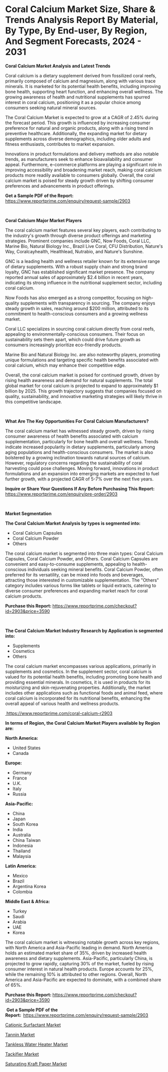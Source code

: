 <p><h1>Coral Calcium Market Size, Share & Trends Analysis Report By Material, By Type, By End-user, By Region, And Segment Forecasts, 2024 - 2031</h1></p><p><strong>Coral Calcium Market Analysis and Latest Trends</strong></p>
<p><p>Coral calcium is a dietary supplement derived from fossilized coral reefs, primarily composed of calcium and magnesium, along with various trace minerals. It is marketed for its potential health benefits, including improving bone health, supporting heart function, and enhancing overall wellness. The growing awareness of health and nutritional supplements has spurred interest in coral calcium, positioning it as a popular choice among consumers seeking natural mineral sources.</p><p>The Coral Calcium Market is expected to grow at a CAGR of 2.45% during the forecast period. This growth is influenced by increasing consumer preference for natural and organic products, along with a rising trend in preventive healthcare. Additionally, the expanding market for dietary supplements across diverse demographics, including older adults and fitness enthusiasts, contributes to market expansion. </p><p>Innovations in product formulations and delivery methods are also notable trends, as manufacturers seek to enhance bioavailability and consumer appeal. Furthermore, e-commerce platforms are playing a significant role in improving accessibility and broadening market reach, making coral calcium products more readily available to consumers globally. Overall, the coral calcium market is poised for steady growth driven by shifting consumer preferences and advancements in product offerings.</p></p>
<p><strong>Get a Sample PDF of the Report:&nbsp;</strong> <a href="https://www.reportprime.com/enquiry/request-sample/2903?utm_campaign=1896&utm_medium=2&utm_source=Github&utm_content=ia&utm_term=24122024&utm_id=coral-calcium">https://www.reportprime.com/enquiry/request-sample/2903</a></p>
<p>&nbsp;</p>
<p><strong>Coral Calcium Major Market Players</strong></p>
<p><p>The coral calcium market features several key players, each contributing to the industry's growth through diverse product offerings and marketing strategies. Prominent companies include GNC, Now Foods, Coral LLC, Marine Bio, Natural Biology Inc., Brazil Live Coral, CFU Distribution, Nature's Way, Coralcayhealth, Healthlead, Nutrabio, and Nature's Sunshine.</p><p>GNC is a leading health and wellness retailer known for its extensive range of dietary supplements. With a robust supply chain and strong brand loyalty, GNC has established significant market presence. The company reported annual sales of approximately $2.4 billion in recent years, indicating its strong influence in the nutritional supplement sector, including coral calcium.</p><p>Now Foods has also emerged as a strong competitor, focusing on high-quality supplements with transparency in sourcing. The company enjoys steady growth in sales, reaching around $200 million, attributed to its commitment to health-conscious consumers and a growing wellness market.</p><p>Coral LLC specializes in sourcing coral calcium directly from coral reefs, appealing to environmentally-conscious consumers. Their focus on sustainability sets them apart, which could drive future growth as consumers increasingly prioritize eco-friendly products.</p><p>Marine Bio and Natural Biology Inc. are also noteworthy players, promoting unique formulations and targeting specific health benefits associated with coral calcium, which may enhance their competitive edge.</p><p>Overall, the coral calcium market is poised for continued growth, driven by rising health awareness and demand for natural supplements. The total global market for coral calcium is projected to expand to approximately $1 billion by 2025. This growth trajectory suggests that companies focused on quality, sustainability, and innovative marketing strategies will likely thrive in this competitive landscape.</p></p>
<p>&nbsp;</p>
<p><strong>What Are The Key Opportunities For Coral Calcium Manufacturers?</strong></p>
<p><p>The coral calcium market has witnessed steady growth, driven by rising consumer awareness of health benefits associated with calcium supplementation, particularly for bone health and overall wellness. Trends indicate increased popularity in dietary supplements, particularly among aging populations and health-conscious consumers. The market is also bolstered by a growing inclination towards natural sources of calcium. However, regulatory concerns regarding the sustainability of coral harvesting could pose challenges. Moving forward, innovations in product formulations and an expansion into emerging markets are expected to fuel further growth, with a projected CAGR of 5-7% over the next five years.</p></p>
<p><strong>Inquire or Share Your Questions If Any Before Purchasing This Report:</strong> <a href="https://www.reportprime.com/enquiry/pre-order/2903?utm_campaign=1896&utm_medium=2&utm_source=Github&utm_content=ia&utm_term=24122024&utm_id=coral-calcium">https://www.reportprime.com/enquiry/pre-order/2903</a></p>
<p>&nbsp;</p>
<p><strong>Market Segmentation</strong></p>
<p><strong>The Coral Calcium Market Analysis by types is segmented into:</strong></p>
<p><ul><li>Coral Calcium Capsules</li><li>Coral Calcium Powder</li><li>Others</li></ul></p>
<p><p>The coral calcium market is segmented into three main types: Coral Calcium Capsules, Coral Calcium Powder, and Others. Coral Calcium Capsules are convenient and easy-to-consume supplements, appealing to health-conscious individuals seeking mineral benefits. Coral Calcium Powder, often preferred for its versatility, can be mixed into foods and beverages, attracting those interested in customizable supplementation. The "Others" category includes various forms like tablets or liquid extracts, catering to diverse consumer preferences and expanding market reach for coral calcium products.</p></p>
<p><strong>Purchase this Report:&nbsp;</strong><a href="https://www.reportprime.com/checkout?id=2903&price=3590&utm_campaign=1896&utm_medium=2&utm_source=Github&utm_content=ia&utm_term=24122024&utm_id=coral-calcium">https://www.reportprime.com/checkout?id=2903&price=3590</a></p>
<p>&nbsp;</p>
<p><strong>The Coral Calcium Market Industry Research by Application is segmented into:</strong></p>
<p><ul><li>Supplements</li><li>Cosmetics</li><li>Others</li></ul></p>
<p><p>The coral calcium market encompasses various applications, primarily in supplements and cosmetics. In the supplement sector, coral calcium is valued for its potential health benefits, including promoting bone health and providing essential minerals. In cosmetics, it is used in products for its moisturizing and skin-rejuvenating properties. Additionally, the market includes other applications such as functional foods and animal feed, where coral calcium is incorporated for its nutritional benefits, enhancing the overall appeal of various health and wellness products.</p></p>
<p><a href="https://www.reportprime.com/coral-calcium-r2903?utm_campaign=1896&utm_medium=2&utm_source=Github&utm_content=ia&utm_term=24122024&utm_id=coral-calcium">&nbsp;https://www.reportprime.com/coral-calcium-r2903</a></p>
<p><strong>In terms of Region, the Coral Calcium Market Players available by Region are:</strong></p>
<p>
    <p> <strong> North America: </strong>
        <ul>
            <li>United States</li>
            <li>Canada</li>
        </ul>
        </p> 
    <p> <strong> Europe: </strong>
        <ul>
            <li>Germany</li>
            <li>France</li>
            <li>U.K.</li>
            <li>Italy</li>
            <li>Russia</li>
        </ul>
        </p> 
    <p> <strong> Asia-Pacific: </strong>
        <ul>
            <li>China</li>
            <li>Japan</li>
            <li>South Korea</li>
            <li>India</li>
            <li>Australia</li>
            <li>China Taiwan</li>
            <li>Indonesia</li>
            <li>Thailand</li>
            <li>Malaysia</li>
        </ul>
        </p> 
    <p> <strong> Latin America: </strong>
        <ul>
            <li>Mexico</li>
            <li>Brazil</li>
            <li>Argentina Korea</li>
            <li>Colombia</li>
        </ul>
        </p> 
    <p> <strong> Middle East & Africa: </strong>
        <ul>
            <li>Turkey</li>
            <li>Saudi</li>
            <li>Arabia</li>
            <li>UAE</li>
            <li>Korea</li>
        </ul>
    </p>
    </p>
<p><p>The coral calcium market is witnessing notable growth across key regions, with North America and Asia-Pacific leading in demand. North America holds an estimated market share of 35%, driven by increased health awareness and dietary supplements. Asia-Pacific, particularly China, is projected to grow rapidly, capturing 30% of the market, fueled by rising consumer interest in natural health products. Europe accounts for 25%, while the remaining 10% is attributed to other regions. Overall, North America and Asia-Pacific are expected to dominate, with a combined share of 65%.</p></p>
<p><strong>Purchase this Report: </strong><a href="https://www.reportprime.com/checkout?id=2903&price=3590&utm_campaign=1896&utm_medium=2&utm_source=Github&utm_content=ia&utm_term=24122024&utm_id=coral-calcium">https://www.reportprime.com/checkout?id=2903&price=3590</a></p>
<p>&nbsp;<strong>Get a Sample PDF of the Report:&nbsp;&nbsp;</strong><a href="https://www.reportprime.com/enquiry/request-sample/2903?utm_campaign=1896&utm_medium=2&utm_source=Github&utm_content=ia&utm_term=24122024&utm_id=coral-calcium">https://www.reportprime.com/enquiry/request-sample/2903</a></p>
<p><strong></strong></p>
<p><p><a href="https://github.com/barnickclara79/Market-Research-Report-List-1/blob/main/cationic-surfactant-market.md?utm_campaign=1896&utm_medium=2&utm_source=Github&utm_content=ia&utm_term=24122024&utm_id=coral-calcium">Cationic Surfactant Market</a></p><p><a href="https://www.linkedin.com/pulse/understanding-tannin-market-2024-2031-development-sales-applications-5cktf?utm_campaign=1896&utm_medium=2&utm_source=Github&utm_content=ia&utm_term=24122024&utm_id=coral-calcium">Tannin Market</a></p><p><a href="https://www.linkedin.com/pulse/tankless-water-heater-market-analysis-report-2024-2031-irhge?utm_campaign=1896&utm_medium=2&utm_source=Github&utm_content=ia&utm_term=24122024&utm_id=coral-calcium">Tankless Water Heater Market</a></p><p><a href="https://www.linkedin.com/pulse/tackifier-market-global-regional-analysis-focus-region-country-level-7cdvf?utm_campaign=1896&utm_medium=2&utm_source=Github&utm_content=ia&utm_term=24122024&utm_id=coral-calcium">Tackifier Market</a></p><p><a href="https://github.com/domoniqueluoma76/Market-Research-Report-List-1/blob/main/saturating-kraft-paper-market.md?utm_campaign=1896&utm_medium=2&utm_source=Github&utm_content=ia&utm_term=24122024&utm_id=coral-calcium">Saturating Kraft Paper Market</a></p></p>